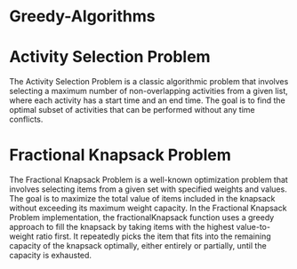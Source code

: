 # Greedy-Algorithms

# **Activity Selection Problem**

The Activity Selection Problem is a classic algorithmic problem that involves selecting a maximum number of non-overlapping activities from a given list, where each activity has a start time and an end time. The goal is to find the optimal subset of activities that can be performed without any time conflicts.

# **Fractional Knapsack Problem**

The Fractional Knapsack Problem is a well-known optimization problem that involves selecting items from a given set with specified weights and values. The goal is to maximize the total value of items included in the knapsack without exceeding its maximum weight capacity. In the Fractional Knapsack Problem implementation, the fractionalKnapsack function uses a greedy approach to fill the knapsack by taking items with the highest value-to-weight ratio first. It repeatedly picks the item that fits into the remaining capacity of the knapsack optimally, either entirely or partially, until the capacity is exhausted.
